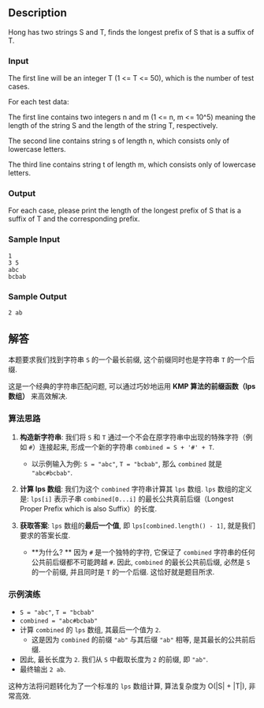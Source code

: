 ## Description

Hong has two strings S and T, finds the longest prefix of S that is a suffix of T.

### Input

The first line will be an integer T (1 <= T <= 50), which is the number of test cases.

For each test data:

The first line contains two integers n and m (1 <= n, m <= 10^5) meaning the length of the string S and the length of the string T, respectively.

The second line contains string s of length n, which consists only of lowercase letters.

The third line contains string t of length m, which consists only of lowercase letters.

### Output

For each case, please print the length of the longest prefix of S that is a suffix of T and the corresponding prefix.

### Sample Input

```log
1
3 5
abc
bcbab
```

### Sample Output

```log
2 ab
```

## 解答

本题要求我们找到字符串 `S` 的一个最长前缀, 这个前缀同时也是字符串 `T` 的一个后缀.

这是一个经典的字符串匹配问题, 可以通过巧妙地运用 **KMP 算法的前缀函数（lps 数组）** 来高效解决.

### 算法思路

1.  **构造新字符串**: 我们将 `S` 和 `T` 通过一个不会在原字符串中出现的特殊字符（例如 `#`）连接起来, 形成一个新的字符串 `combined = S + '#' + T`.
    *   以示例输入为例: `S = "abc"`, `T = "bcbab"`, 那么 `combined` 就是 `"abc#bcbab"`.

2.  **计算 lps 数组**: 我们为这个 `combined` 字符串计算其 `lps` 数组. `lps` 数组的定义是: `lps[i]` 表示子串 `combined[0...i]` 的最长公共真前后缀（Longest Proper Prefix which is also Suffix）的长度.

3.  **获取答案**: `lps` 数组的**最后一个值**, 即 `lps[combined.length() - 1]`, 就是我们要求的答案长度.
    *   **为什么? ** 因为 `#` 是一个独特的字符, 它保证了 `combined` 字符串的任何公共前后缀都不可能跨越 `#`. 因此, `combined` 的最长公共前后缀, 必然是 `S` 的一个前缀, 并且同时是 `T` 的一个后缀. 这恰好就是题目所求.

### 示例演练

-   `S = "abc"`, `T = "bcbab"`
-   `combined = "abc#bcbab"`
-   计算 `combined` 的 `lps` 数组, 其最后一个值为 `2`.
    *   这是因为 `combined` 的前缀 `"ab"` 与其后缀 `"ab"` 相等, 是其最长的公共前后缀.
-   因此, 最长长度为 `2`. 我们从 `S` 中截取长度为 `2` 的前缀, 即 `"ab"`.
-   最终输出 `2 ab`.

这种方法将问题转化为了一个标准的 `lps` 数组计算, 算法复杂度为 O(|S| + |T|), 非常高效.
